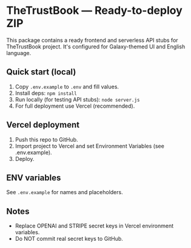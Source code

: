 # TheTrustBook — Ready-to-deploy ZIP

This package contains a ready frontend and serverless API stubs for TheTrustBook project.
It's configured for Galaxy-themed UI and English language.

## Quick start (local)

1. Copy `.env.example` to `.env` and fill values.
2. Install deps: `npm install`
3. Run locally (for testing API stubs): `node server.js`
4. For full deployment use Vercel (recommended).

## Vercel deployment
1. Push this repo to GitHub.
2. Import project to Vercel and set Environment Variables (see .env.example).
3. Deploy.

## ENV variables
See `.env.example` for names and placeholders.

## Notes
- Replace OPENAI and STRIPE secret keys in Vercel environment variables.
- Do NOT commit real secret keys to GitHub.
